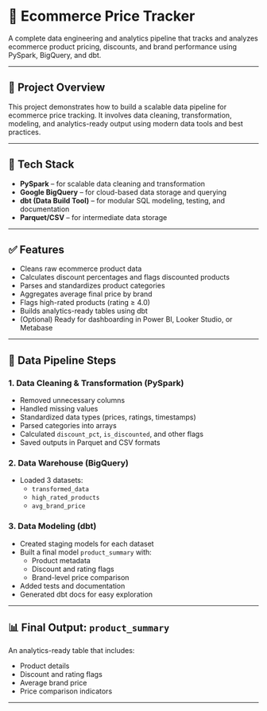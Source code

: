 # 🛒 Ecommerce Price Tracker

A complete data engineering and analytics pipeline that tracks and analyzes ecommerce product pricing, discounts, and brand performance using PySpark, BigQuery, and dbt.

---

## 📌 Project Overview

This project demonstrates how to build a scalable data pipeline for ecommerce price tracking. It involves data cleaning, transformation, modeling, and analytics-ready output using modern data tools and best practices.

---

## 🧱 Tech Stack

- **PySpark** – for scalable data cleaning and transformation
- **Google BigQuery** – for cloud-based data storage and querying
- **dbt (Data Build Tool)** – for modular SQL modeling, testing, and documentation
- **Parquet/CSV** – for intermediate data storage

---

## ✅ Features

- Cleans raw ecommerce product data
- Calculates discount percentages and flags discounted products
- Parses and standardizes product categories
- Aggregates average final price by brand
- Flags high-rated products (rating ≥ 4.0)
- Builds analytics-ready tables using dbt
- (Optional) Ready for dashboarding in Power BI, Looker Studio, or Metabase

---

## 🧪 Data Pipeline Steps

### 1. **Data Cleaning & Transformation (PySpark)**
- Removed unnecessary columns
- Handled missing values
- Standardized data types (prices, ratings, timestamps)
- Parsed categories into arrays
- Calculated `discount_pct`, `is_discounted`, and other flags
- Saved outputs in Parquet and CSV formats

### 2. **Data Warehouse (BigQuery)**
- Loaded 3 datasets:
  - `transformed_data`
  - `high_rated_products`
  - `avg_brand_price`

### 3. **Data Modeling (dbt)**
- Created staging models for each dataset
- Built a final model `product_summary` with:
  - Product metadata
  - Discount and rating flags
  - Brand-level price comparison
- Added tests and documentation
- Generated dbt docs for easy exploration

---

## 📊 Final Output: `product_summary`

An analytics-ready table that includes:
- Product details
- Discount and rating flags
- Average brand price
- Price comparison indicators

---


